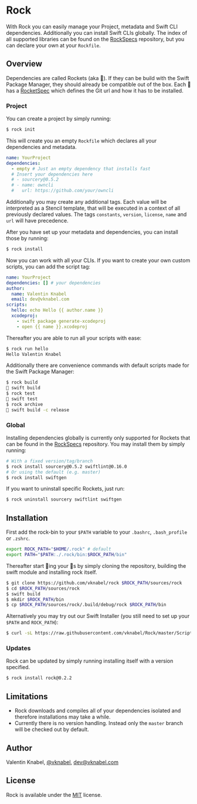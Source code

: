 # Rock

With Rock you can easily manage your Project, metadata and Swift CLI dependencies. Additionally you can install Swift CLIs globally.
The index of all supported libraries can be found on the [RockSpecs](https://github.com/vknabel/RockSpecs) repository,
but you can declare your own at your `Rockfile`.

## Overview

Dependencies are called Rockets (aka 🚀). If they can be build with the Swift Package Manager, they should already be compatible out of the box.
Each 🚀 has a [RocketSpec](https://github.com/vknabel/RockSpecs/blob/master/default.yaml) which defines the Git url and how it has to be installed.

### Project

You can create a project by simply running:

```bash
$ rock init
```

This will create you an empty `Rockfile` which declares all your dependencies and metadata.

```yaml
name: YourProject
dependencies:
  - empty # Just an empty dependency that installs fast
  # Insert your dependencies here
  # - sourcery@0.5.2
  # - name: owncli
  #   url: https://github.com/your/owncli
```

Additionally you may create any additional tags.
Each value will be interpreted as a Stencil template,
that will be executed in a context of all previously declared values.
The tags `constants`, `version`, `license`, `name` and `url` will have precedence.

After you have set up your metadata and dependencies, you can install those by running:

```bash
$ rock install
```

Now you can work with all your CLIs. If you want to create your own custom scripts, you can add the script tag:

```yaml
name: YourProject
dependencies: [] # your dependencies
author:
  name: Valentin Knabel
  email: dev@vknabel.com
scripts:
  hello: echo Hello {{ author.name }}
  xcodeproj:
    - swift package generate-xcodeproj
    - open {{ name }}.xcodeproj
```

Thereafter you are able to run all your scripts with ease:

```bash
$ rock run hello
Hello Valentin Knabel
```

Additionally there are convenience commands with default scripts made for the Swift Package Manager:

```bash
$ rock build
🏃 swift build
$ rock test
🏃 swift test
$ rock archive
🏃 swift build -c release
```

### Global

Installing dependencies globally is currently only supported for Rockets that can be found in the [RockSpecs](https://github.com/vknabel/RockSpecs) repository.
You may install them by simply running:

```bash
# With a fixed version/tag/branch
$ rock install sourcery@0.5.2 swiftlint@0.16.0
# Or using the default (e.g. master)
$ rock install swiftgen
```

If you want to uninstall specific Rockets, just run:

```bash
$ rock uninstall sourcery swiftlint swiftgen
```

## Installation

First add the rock-bin to your `$PATH` variable to your `.bashrc`, `.bash_profile` or `.zshrc`.

```bash
export ROCK_PATH="$HOME/.rock" # default
export PATH="$PATH:./.rock/bin:$ROCK_PATH/bin"
```

Thereafter start 🎸ing your 🚀s by simply cloning the repository, building the swift module and installing rock itself.

```bash
$ git clone https://github.com/vknabel/rock $ROCK_PATH/sources/rock
$ cd $ROCK_PATH/sources/rock
$ swift build
$ mkdir $ROCK_PATH/bin
$ cp $ROCK_PATH/sources/rock/.build/debug/rock $ROCK_PATH/bin
```

Alternatively you may try out our Swift Installer (you still need to set up your `$PATH` and `ROCK_PATH`):

```bash
$ curl -sL https://raw.githubusercontent.com/vknabel/Rock/master/Scripts/Install.generated.swift | swift -
```

### Updates

Rock can be updated by simply running installing itself with a version specified.
```bash
$ rock install rock@0.2.2
```

## Limitations

- Rock downloads and compiles all of your dependencies isolated and therefore installations may take a while.
- Currently there is no version handling. Instead only the `master` branch will be checked out by default.

## Author

Valentin Knabel, [@vknabel](https://twitter.com/vknabel), dev@vknabel.com

## License

Rock is available under the [MIT](LICENSE) license.
